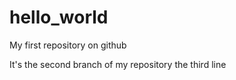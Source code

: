 # hello_world
My first repository on github


It's the second branch of my repository
  the third line
